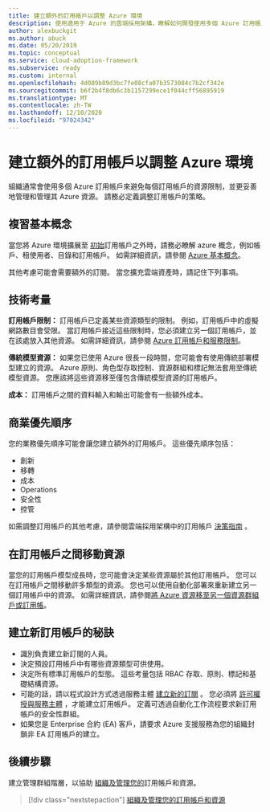 ```yaml
---
title: 建立額外的訂用帳戶以調整 Azure 環境
description: 使用適用于 Azure 的雲端採用架構，瞭解如何開發使用多個 Azure 訂用帳戶來調整環境的策略。
author: alexbuckgit
ms.author: abuck
ms.date: 05/20/2019
ms.topic: conceptual
ms.service: cloud-adoption-framework
ms.subservice: ready
ms.custom: internal
ms.openlocfilehash: 4d089b89d3bc7fe08cfa07b3573084c7b2cf342e
ms.sourcegitcommit: b6f2b4f8db6c3b1157299ece1f044cff56895919
ms.translationtype: MT
ms.contentlocale: zh-TW
ms.lasthandoff: 12/10/2020
ms.locfileid: "97024342"
---
```

# <a name="create-additional-subscriptions-to-scale-your-azure-environment"></a>建立額外的訂用帳戶以調整 Azure 環境

組織通常會使用多個 Azure 訂用帳戶來避免每個訂用帳戶的資源限制，並更妥善地管理和管理其 Azure 資源。 請務必定義調整訂用帳戶的策略。

## <a name="review-fundamental-concepts"></a>複習基本概念

當您將 Azure 環境擴展至 [初始](./initial-subscriptions.md)訂用帳戶之外時，請務必瞭解 azure 概念，例如帳戶、租使用者、目錄和訂用帳戶。 如需詳細資訊，請參閱 [Azure 基本概念](../considerations/fundamental-concepts.md)。

其他考慮可能會需要額外的訂閱。 當您擴充雲端資產時，請記住下列事項。

## <a name="technical-considerations"></a>技術考量

**訂用帳戶限制：** 訂用帳戶已定義某些資源類型的限制。 例如，訂用帳戶中的虛擬網路數目會受限。 當訂用帳戶接近這些限制時，您必須建立另一個訂用帳戶，並在該處放入其他資源。 如需詳細資訊，請參閱 [Azure 訂用帳戶和服務限制](/azure/azure-resource-manager/management/azure-subscription-service-limits#general-limits)。

**傳統模型資源：** 如果您已使用 Azure 很長一段時間，您可能會有使用傳統部署模型建立的資源。 Azure 原則、角色型存取控制、資源群組和標記無法套用至傳統模型資源。 您應該將這些資源移至僅包含傳統模型資源的訂用帳戶。

**成本：** 訂用帳戶之間的資料輸入和輸出可能會有一些額外成本。

## <a name="business-priorities"></a>商業優先順序

您的業務優先順序可能會讓您建立額外的訂用帳戶。 這些優先順序包括：

- 創新
- 移轉
- 成本
- Operations
- 安全性
- 控管

如需調整訂用帳戶的其他考慮，請參閱雲端採用架構中的訂用帳戶 [決策指南](../../decision-guides/subscriptions/index.md) 。

## <a name="moving-resources-between-subscriptions"></a>在訂用帳戶之間移動資源

當您的訂用帳戶模型成長時，您可能會決定某些資源屬於其他訂用帳戶。 您可以在訂用帳戶之間移動許多類型的資源。 您也可以使用自動化部署來重新建立另一個訂用帳戶中的資源。 如需詳細資訊，請參閱[將 Azure 資源移至另一個資源群組戶或訂用帳](/azure/azure-resource-manager/management/move-resource-group-and-subscription)。

## <a name="tips-for-creating-new-subscriptions"></a>建立新訂用帳戶的秘訣

- 識別負責建立新訂閱的人員。
- 決定預設訂用帳戶中有哪些資源類型可供使用。
- 決定所有標準訂用帳戶的型態。 這些考量包括 RBAC 存取、原則、標記和基礎結構資源。
- 可能的話，請以程式設計方式透過服務主體 [建立新的訂閱](/azure/cost-management-billing/manage/programmatically-create-subscription-preview) 。 您必須將 [許可權授與服務主體](/azure/azure-resource-manager/grant-access-to-create-subscription) ，才能建立訂用帳戶。 定義可透過自動化工作流程要求新訂用帳戶的安全性群組。
- 如果您是 Enterprise 合約 (EA) 客戶，請要求 Azure 支援服務為您的組織封鎖非 EA 訂用帳戶的建立。

## <a name="next-steps"></a>後續步驟

建立管理群組階層，以協助 [組織及管理您的](./organize-subscriptions.md)訂用帳戶和資源。

> [!div class="nextstepaction"]
> [組織及管理您的訂用帳戶和資源](./organize-subscriptions.md)
